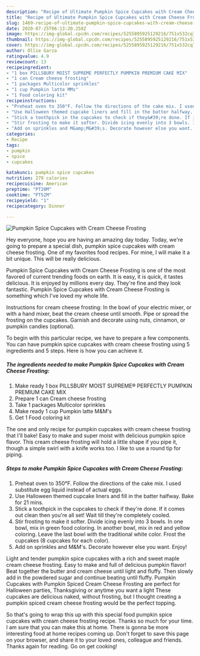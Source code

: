 ```yaml
---
description: "Recipe of Ultimate Pumpkin Spice Cupcakes with Cream Cheese Frosting"
title: "Recipe of Ultimate Pumpkin Spice Cupcakes with Cream Cheese Frosting"
slug: 1469-recipe-of-ultimate-pumpkin-spice-cupcakes-with-cream-cheese-frosting
date: 2020-07-25T06:13:20.258Z
image: https://img-global.cpcdn.com/recipes/5255895925129216/751x532cq70/pumpkin-spice-cupcakes-with-cream-cheese-frosting-recipe-main-photo.jpg
thumbnail: https://img-global.cpcdn.com/recipes/5255895925129216/751x532cq70/pumpkin-spice-cupcakes-with-cream-cheese-frosting-recipe-main-photo.jpg
cover: https://img-global.cpcdn.com/recipes/5255895925129216/751x532cq70/pumpkin-spice-cupcakes-with-cream-cheese-frosting-recipe-main-photo.jpg
author: Ollie Garza
ratingvalue: 4.9
reviewcount: 13
recipeingredient:
- "1 box PILLSBURY MOIST SUPREME PERFECTLY PUMPKIN PREMIUM CAKE MIX"
- "1 can Cream cheese frosting"
- "1 packages Multicolor sprinkles"
- "1 cup Pumpkin latte MMs"
- "1 Food coloring kit"
recipeinstructions:
- "Preheat oven to 350°F. Follow the directions of the cake mix. I used substitute egg liquid instead of actual eggs."
- "Use Halloween themed cupcake liners and fill in the batter halfway. Bake for 21 mins."
- "Stick a toothpick in the cupcakes to check if they&#39;re done. If it comes out clean then you&#39;re all set! Wait till they&#39;re completely cooled."
- "Stir frosting to make it softer. Divide icing evenly into 3 bowls. In one bowl, mix in green food coloring. In another bowl, mix in red and yellow coloring. Leave the last bowl with the traditional white color. Frost the cupcakes (8 cupcakes for each color)."
- "Add on sprinkles and M&amp;M&#39;s. Decorate however else you want. Enjoy!"
categories:
- Recipe
tags:
- pumpkin
- spice
- cupcakes

katakunci: pumpkin spice cupcakes 
nutrition: 279 calories
recipecuisine: American
preptime: "PT20M"
cooktime: "PT52M"
recipeyield: "1"
recipecategory: Dinner

---
```



![Pumpkin Spice Cupcakes with Cream Cheese Frosting](https://img-global.cpcdn.com/recipes/5255895925129216/751x532cq70/pumpkin-spice-cupcakes-with-cream-cheese-frosting-recipe-main-photo.jpg)

Hey everyone, hope you are having an amazing day today. Today, we're going to prepare a special dish, pumpkin spice cupcakes with cream cheese frosting. One of my favorites food recipes. For mine, I will make it a bit unique. This will be really delicious.

Pumpkin Spice Cupcakes with Cream Cheese Frosting is one of the most favored of current trending foods on earth. It is easy, it is quick, it tastes delicious. It is enjoyed by millions every day. They're fine and they look fantastic. Pumpkin Spice Cupcakes with Cream Cheese Frosting is something which I've loved my whole life.

Instructions for cream cheese frosting: In the bowl of your electric mixer, or with a hand mixer, beat the cream cheese until smooth. Pipe or spread the frosting on the cupcakes. Garnish and decorate using nuts, cinnamon, or pumpkin candies (optional).


To begin with this particular recipe, we have to prepare a few components. You can have pumpkin spice cupcakes with cream cheese frosting using 5 ingredients and 5 steps. Here is how you can achieve it.

<!--inarticleads1-->

##### The ingredients needed to make Pumpkin Spice Cupcakes with Cream Cheese Frosting:

1. Make ready 1 box PILLSBURY MOIST SUPREME® PERFECTLY PUMPKIN PREMIUM CAKE MIX
1. Prepare 1 can Cream cheese frosting
1. Take 1 packages Multicolor sprinkles
1. Make ready 1 cup Pumpkin latte M&amp;M&#39;s
1. Get 1 Food coloring kit


The one and only recipe for pumpkin cupcakes with cream cheese frosting that I&#39;ll bake! Easy to make and super moist with delicious pumpkin spice flavor. This cream cheese frosting will hold a little shape if you pipe it, though a simple swirl with a knife works too. I like to use a round tip for piping. 

<!--inarticleads2-->

##### Steps to make Pumpkin Spice Cupcakes with Cream Cheese Frosting:

1. Preheat oven to 350°F. Follow the directions of the cake mix. I used substitute egg liquid instead of actual eggs.
1. Use Halloween themed cupcake liners and fill in the batter halfway. Bake for 21 mins.
1. Stick a toothpick in the cupcakes to check if they&#39;re done. If it comes out clean then you&#39;re all set! Wait till they&#39;re completely cooled.
1. Stir frosting to make it softer. Divide icing evenly into 3 bowls. In one bowl, mix in green food coloring. In another bowl, mix in red and yellow coloring. Leave the last bowl with the traditional white color. Frost the cupcakes (8 cupcakes for each color).
1. Add on sprinkles and M&amp;M&#39;s. Decorate however else you want. Enjoy!


Light and tender pumpkin spice cupcakes with a rich and sweet maple cream cheese frosting. Easy to make and full of delicious pumpkin flavor! Beat together the butter and cream cheese until light and fluffy. Then slowly add in the powdered sugar and continue beating until fluffy. Pumpkin Cupcakes with Pumpkin Spiced Cream Cheese Frosting are perfect for Halloween parties, Thanksgiving or anytime you want a light These cupcakes are delicious naked, without frosting, but I thought creating a pumpkin spiced cream cheese frosting would be the perfect topping. 

So that's going to wrap this up with this special food pumpkin spice cupcakes with cream cheese frosting recipe. Thanks so much for your time. I am sure that you can make this at home. There is gonna be more interesting food at home recipes coming up. Don't forget to save this page on your browser, and share it to your loved ones, colleague and friends. Thanks again for reading. Go on get cooking!
